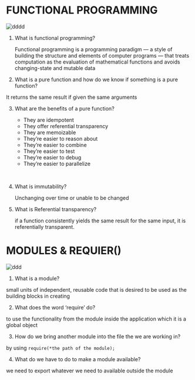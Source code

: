 # FUNCTIONAL PROGRAMMING

![dddd](https://www.hexacta.com/wp-content/uploads/2015/11/Functional-programming.jpg)

1. What is functional programming?

   Functional programming is a programming paradigm — a style of building the structure and elements of computer programs — that treats computation as the evaluation of mathematical functions and avoids changing-state and mutable data

2. What is a pure function and how do we know if something is a pure function?

It returns the same result if given the same arguments

3. What are the benefits of a pure function?

   - They are idempotent
   - They offer referential transparency
   - They are memoizable
   - They’re easier to reason about
   - They’re easier to combine
   - They’re easier to test
   - They’re easier to debug
   - They’re easier to parallelize

<br>

4.  What is immutability?

    Unchanging over time or unable to be changed

5.  What is Referential transparency?

    if a function consistently yields the same result for the same input, it is referentially transparent.

# MODULES & REQUIER()

![ddd](https://cdn-media-1.freecodecamp.org/images/1*AL0-iuggGnBLSvSVvt0Xzw.png)

1. What is a module?

small units of independent, reusable code that is desired to be used as the building blocks in creating

2. What does the word ‘require’ do?

to use the functionality from the module inside the application which it is a global object

3. How do we bring another module into the file the we are working in?

by using `require(*the path of the module);`

4. What do we have to do to make a module available?

we need to export whatever we need to available outside the module
